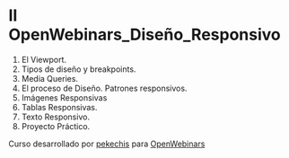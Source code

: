 # II OpenWebinars_Diseño_Responsivo

1. El Viewport.
2. Tipos de diseño y breakpoints.
3. Media Queries.
4. El proceso de Diseño. Patrones responsivos.
5. Imágenes Responsivas
6. Tablas Responsivas.
7. Texto Responsivo.
8. Proyecto Práctico.

Curso desarrollado por [pekechis](http://github.com/pekechis) para [OpenWebinars](https://openwebinars.net/)
